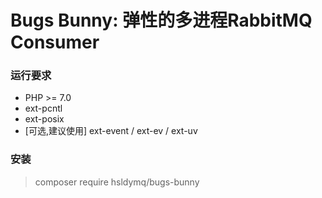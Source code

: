 # Bugs Bunny: 弹性的多进程RabbitMQ Consumer

### 运行要求
* PHP >= 7.0
* ext-pcntl
* ext-posix
* [可选,建议使用] ext-event / ext-ev / ext-uv

### 安装
> composer require hsldymq/bugs-bunny